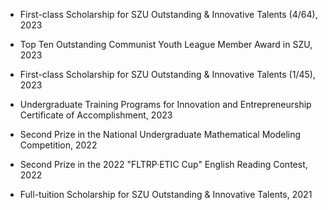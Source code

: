 - First-class Scholarship for SZU Outstanding & Innovative Talents (4/64), 2023

- Top Ten Outstanding Communist Youth League Member Award in SZU, 2023

- First-class Scholarship for SZU Outstanding & Innovative Talents (1/45), 2023

- Undergraduate Training Programs for Innovation and Entrepreneurship Certificate of Accomplishment, 2023

- Second Prize in the National Undergraduate Mathematical Modeling Competition, 2022

- Second Prize in the 2022 "FLTRP·ETIC Cup" English Reading Contest, 2022

- Full-tuition Scholarship for SZU Outstanding & Innovative Talents, 2021
